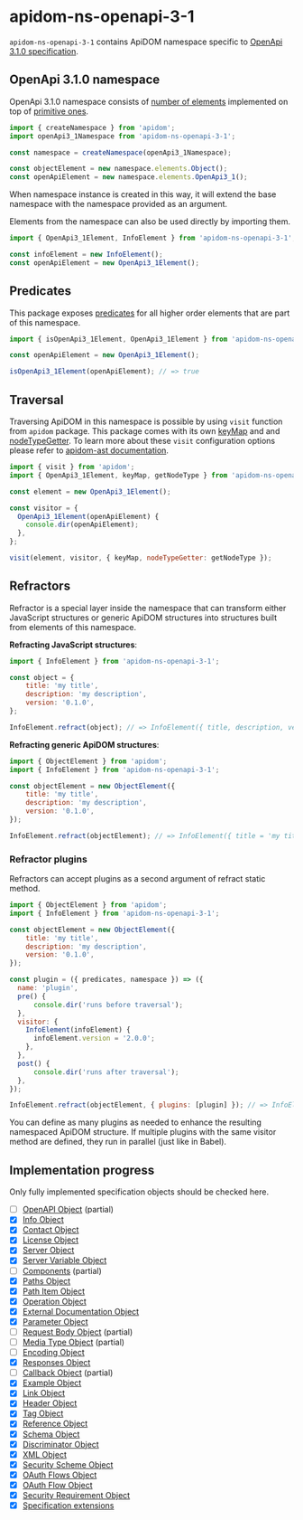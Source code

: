 # apidom-ns-openapi-3-1

`apidom-ns-openapi-3-1` contains ApiDOM namespace specific to [OpenApi 3.1.0 specification](https://github.com/OAI/OpenAPI-Specification/blob/master/versions/3.1.0.md).

## OpenApi 3.1.0 namespace

OpenApi 3.1.0 namespace consists of [number of elements](https://github.com/swagger-api/apidom/tree/master/apidom/packages/apidom-ns-openapi-3-1/src/elements) implemented on top
of [primitive ones](https://github.com/refractproject/minim/tree/master/lib/primitives).

```js
import { createNamespace } from 'apidom';
import openApi3_1Namespace from 'apidom-ns-openapi-3-1';

const namespace = createNamespace(openApi3_1Namespace);

const objectElement = new namespace.elements.Object();
const openApiElement = new namespace.elements.OpenApi3_1();
```

When namespace instance is created in this way, it will extend the base namespace
with the namespace provided as an argument.

Elements from the namespace can also be used directly by importing them.

```js
import { OpenApi3_1Element, InfoElement } from 'apidom-ns-openapi-3-1';

const infoElement = new InfoElement();
const openApiElement = new OpenApi3_1Element();
```

## Predicates

This package exposes [predicates](https://github.com/swagger-api/apidom/blob/master/apidom/packages/apidom-ns-openapi-3-1/src/predicates.ts)
for all higher order elements that are part of this namespace.

```js
import { isOpenApi3_1Element, OpenApi3_1Element } from 'apidom-ns-openapi-3-1';

const openApiElement = new OpenApi3_1Element();

isOpenApi3_1Element(openApiElement); // => true
```

## Traversal

Traversing ApiDOM in this namespace is possible by using `visit` function from `apidom` package.
This package comes with its own [keyMap](https://github.com/swagger-api/apidom/blob/master/apidom/packages/apidom-ns-openapi-3-1/src/traversal/visitor.ts#L11) and  and [nodeTypeGetter](https://github.com/swagger-api/apidom/blob/master/apidom/packages/apidom-ns-openapi-3-1/src/traversal/visitor.ts#L4).
To learn more about these `visit` configuration options please refer to [apidom-ast documentation](https://github.com/swagger-api/apidom/blob/master/apidom/packages/apidom-ast/README.md#visit).

```js
import { visit } from 'apidom';
import { OpenApi3_1Element, keyMap, getNodeType } from 'apidom-ns-openapi-3-1';

const element = new OpenApi3_1Element();

const visitor = {
  OpenApi3_1Element(openApiElement) {
    console.dir(openApiElement);
  },
};

visit(element, visitor, { keyMap, nodeTypeGetter: getNodeType });
```

## Refractors

Refractor is a special layer inside the namespace that can transform either JavaScript structures
or generic ApiDOM structures into structures built from elements of this namespace.

**Refracting JavaScript structures**:

```js
import { InfoElement } from 'apidom-ns-openapi-3-1';

const object = {
    title: 'my title',
    description: 'my description',
    version: '0.1.0',
};

InfoElement.refract(object); // => InfoElement({ title, description, version })
```

**Refracting generic ApiDOM structures**:

```js
import { ObjectElement } from 'apidom';
import { InfoElement } from 'apidom-ns-openapi-3-1';

const objectElement = new ObjectElement({
    title: 'my title',
    description: 'my description',
    version: '0.1.0',
});

InfoElement.refract(objectElement); // => InfoElement({ title = 'my title', description = 'my description', version = '0.1.0' })
```

### Refractor plugins

Refractors can accept plugins as a second argument of refract static method.

```js
import { ObjectElement } from 'apidom';
import { InfoElement } from 'apidom-ns-openapi-3-1';

const objectElement = new ObjectElement({
    title: 'my title',
    description: 'my description',
    version: '0.1.0',
});

const plugin = ({ predicates, namespace }) => ({
  name: 'plugin',
  pre() {
      console.dir('runs before traversal');
  },
  visitor: {
    InfoElement(infoElement) {
      infoElement.version = '2.0.0';
    },
  },
  post() {
      console.dir('runs after traversal');
  },
});

InfoElement.refract(objectElement, { plugins: [plugin] }); // => InfoElement({ title = 'my title', description = 'my description', version = '2.0.0' })
```

You can define as many plugins as needed to enhance the resulting namespaced ApiDOM structure.
If multiple plugins with the same visitor method are defined, they run in parallel (just like in Babel).

## Implementation progress

Only fully implemented specification objects should be checked here.

- [ ] [OpenAPI Object](https://github.com/OAI/OpenAPI-Specification/blob/master/versions/3.1.0.md#oasObject) (partial)
- [x] [Info Object](https://github.com/OAI/OpenAPI-Specification/blob/master/versions/3.1.0.md#infoObject)
- [x] [Contact Object](https://github.com/OAI/OpenAPI-Specification/blob/master/versions/3.1.0.md#contactObject)
- [x] [License Object](https://github.com/OAI/OpenAPI-Specification/blob/master/versions/3.1.0.md#licenseObject)
- [x] [Server Object](https://github.com/OAI/OpenAPI-Specification/blob/master/versions/3.1.0.md#serverObject)
- [x] [Server Variable Object](https://github.com/OAI/OpenAPI-Specification/blob/master/versions/3.1.0.md#serverVariableObject)
- [ ] [Components](https://github.com/OAI/OpenAPI-Specification/blob/master/versions/3.1.0.md#componentsObject) (partial)
- [x] [Paths Object](https://github.com/OAI/OpenAPI-Specification/blob/master/versions/3.1.0.md#pathsObject)
- [x] [Path Item Object](https://github.com/OAI/OpenAPI-Specification/blob/master/versions/3.1.0.md#pathItemObject)
- [x] [Operation Object](https://github.com/OAI/OpenAPI-Specification/blob/master/versions/3.1.0.md#operationObject)
- [x] [External Documentation Object](https://github.com/OAI/OpenAPI-Specification/blob/master/versions/3.1.0.md#externalDocumentationObject)
- [x] [Parameter Object](https://github.com/OAI/OpenAPI-Specification/blob/master/versions/3.1.0.md#parameterObject)
- [ ] [Request Body Object](https://github.com/OAI/OpenAPI-Specification/blob/master/versions/3.1.0.md#requestBodyObject) (partial)
- [ ] [Media Type Object](https://github.com/OAI/OpenAPI-Specification/blob/master/versions/3.1.0.md#mediaTypeObject) (partial)
- [ ] [Encoding Object](https://github.com/OAI/OpenAPI-Specification/blob/master/versions/3.1.0.md#encodingObject)
- [x] [Responses Object](https://github.com/OAI/OpenAPI-Specification/blob/master/versions/3.1.0.md#responsesObject)
- [ ] [Callback Object](https://github.com/OAI/OpenAPI-Specification/blob/master/versions/3.1.0.md#callbackObject) (partial)
- [x] [Example Object](https://github.com/OAI/OpenAPI-Specification/blob/master/versions/3.1.0.md#exampleObject)
- [x] [Link Object](https://github.com/OAI/OpenAPI-Specification/blob/master/versions/3.1.0.md#linkObject)
- [x] [Header Object](https://github.com/OAI/OpenAPI-Specification/blob/master/versions/3.1.0.md#headerObject)
- [x] [Tag Object](https://github.com/OAI/OpenAPI-Specification/blob/master/versions/3.1.0.md#tagObject)
- [x] [Reference Object](https://github.com/OAI/OpenAPI-Specification/blob/master/versions/3.1.0.md#referenceObject)
- [x] [Schema Object](https://github.com/OAI/OpenAPI-Specification/blob/master/versions/3.1.0.md#schemaObject)
- [x] [Discriminator Object](https://github.com/OAI/OpenAPI-Specification/blob/master/versions/3.1.0.md#discriminatorObject)
- [x] [XML Object](https://github.com/OAI/OpenAPI-Specification/blob/master/versions/3.1.0.md#xmlObject)
- [x] [Security Scheme Object](https://github.com/OAI/OpenAPI-Specification/blob/master/versions/3.1.0.md#securitySchemeObject)
- [x] [OAuth Flows Object](https://github.com/OAI/OpenAPI-Specification/blob/master/versions/3.1.0.md#oauthFlowsObject)
- [x] [OAuth Flow Object](https://github.com/OAI/OpenAPI-Specification/blob/master/versions/3.1.0.md#oauthFlowObject)
- [x] [Security Requirement Object](https://github.com/OAI/OpenAPI-Specification/blob/master/versions/3.1.0.md#securityRequirementObject)
- [x] [Specification extensions](https://github.com/OAI/OpenAPI-Specification/blob/master/versions/3.1.0.md#specificationExtensions)
